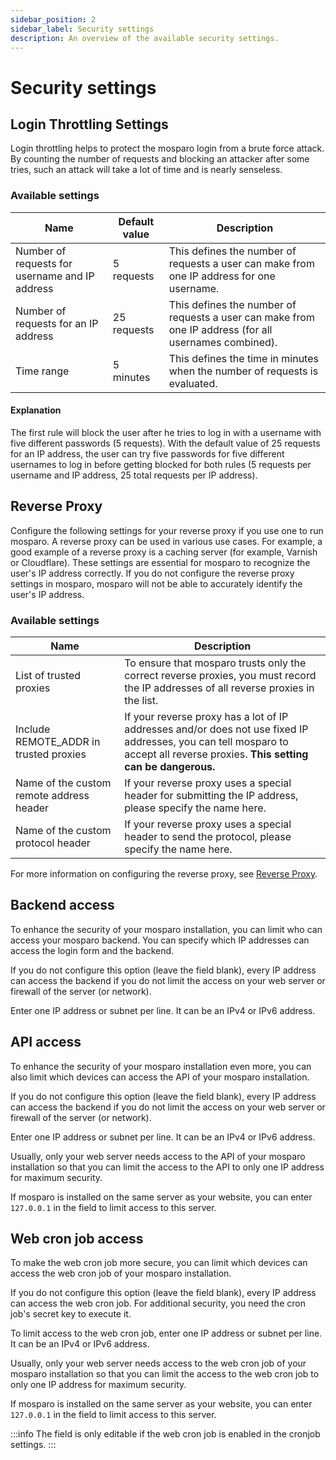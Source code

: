 ```yaml
---
sidebar_position: 2
sidebar_label: Security settings
description: An overview of the available security settings.
---
```


# Security settings

## Login Throttling Settings

Login throttling helps to protect the mosparo login from a brute force attack. By counting the number of requests and blocking an attacker after some tries, such an attack will take a lot of time and is nearly senseless.

### Available settings

| Name                                           | Default value | Description                                                                                           |
|------------------------------------------------|---------------|-------------------------------------------------------------------------------------------------------|
| Number of requests for username and IP address | 5 requests    | This defines the number of requests a user can make from one IP address for one username.             |
| Number of requests for an IP address           | 25 requests   | This defines the number of requests a user can make from one IP address (for all usernames combined). |
| Time range                                     | 5 minutes     | This defines the time in minutes when the number of requests is evaluated.                            |

#### Explanation

The first rule will block the user after he tries to log in with a username with five different passwords (5 requests). With the default value of 25 requests for an IP address, the user can try five passwords for five different usernames to log in before getting blocked for both rules (5 requests per username and IP address, 25 total requests per IP address).

## Reverse Proxy

Configure the following settings for your reverse proxy if you use one to run mosparo. A reverse proxy can be used in various use cases. For example, a good example of a reverse proxy is a caching server (for example, Varnish or Cloudflare). These settings are essential for mosparo to recognize the user's IP address correctly. If you do not configure the reverse proxy settings in mosparo, mosparo will not be able to accurately identify the user's IP address.

### Available settings

| Name                                     | Description                                                                                                                                                                                                                 |
|------------------------------------------|------------------------------------------------------------------------------------------------------------------------------------------------------------------------------------------------------------------------------|
| List of trusted proxies                  | To ensure that mosparo trusts only the correct reverse proxies, you must record the IP addresses of all reverse proxies in the list.                                                                                            |
| Include REMOTE_ADDR in trusted proxies   | If your reverse proxy has a lot of IP addresses and/or does not use fixed IP addresses, you can tell mosparo to accept all reverse proxies. **This setting can be dangerous.** |
| Name of the custom remote address header | If your reverse proxy uses a special header for submitting the IP address, please specify the name here.                                                                                           |
| Name of the custom protocol header       | If your reverse proxy uses a special header to send the protocol, please specify the name here.                                                                                           |

For more information on configuring the reverse proxy, see [Reverse Proxy](../installation/reverse_proxy).

## Backend access

To enhance the security of your mosparo installation, you can limit who can access your mosparo backend. You can specify which IP addresses can access the login form and the backend.

If you do not configure this option (leave the field blank), every IP address can access the backend if you do not limit the access on your web server or firewall of the server (or network).

Enter one IP address or subnet per line. It can be an IPv4 or IPv6 address.

## API access

To enhance the security of your mosparo installation even more, you can also limit which devices can access the API of your mosparo installation.

If you do not configure this option (leave the field blank), every IP address can access the backend if you do not limit the access on your web server or firewall of the server (or network).

Enter one IP address or subnet per line. It can be an IPv4 or IPv6 address.

Usually, only your web server needs access to the API of your mosparo installation so that you can limit the access to the API to only one IP address for maximum security.

If mosparo is installed on the same server as your website, you can enter `127.0.0.1` in the field to limit access to this server.

## Web cron job access

To make the web cron job more secure, you can limit which devices can access the web cron job of your mosparo installation.

If you do not configure this option (leave the field blank), every IP address can access the web cron job. For additional security, you need the cron job's secret key to execute it.

To limit access to the web cron job, enter one IP address or subnet per line. It can be an IPv4 or IPv6 address.

Usually, only your web server needs access to the web cron job of your mosparo installation so that you can limit the access to the web cron job to only one IP address for maximum security.

If mosparo is installed on the same server as your website, you can enter `127.0.0.1` in the field to limit access to this server.

:::info
The field is only editable if the web cron job is enabled in the cronjob settings.
:::

